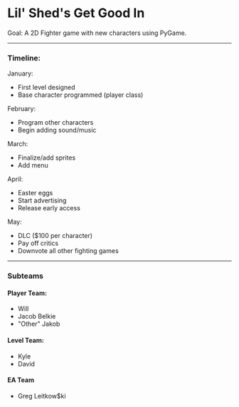 # Lil' Shed's Get Good In
Goal: A 2D Fighter game with new characters using PyGame.
<hr>
<h3>Timeline:</h3>
January:
<ul>
  <li>First level designed</li>
  <li>Base character programmed (player class)</li>
</ul>
February:
<ul>
  <li>Program other characters</li>
  <li>Begin adding sound/music</li>
</ul>
March:
<ul>
  <li>Finalize/add sprites</li>
  <li>Add menu</li>
</ul>
April:
<ul>
  <li>Easter eggs</li>
  <li>Start advertising</li>
  <li>Release early access</li>
</ul>
May:
<ul>
  <li>DLC ($100 per character)</li>
  <li>Pay off critics</li>
  <li>Downvote all other fighting games</li>
</ul>
<hr>
<h3>Subteams</h3>
<h4>Player Team:</h4>
<ul>
  <li>Will</li>
  <li>Jacob Belkie</li>
  <li>"Other" Jakob</li>
</ul>
<h4>Level Team:</h4>
<ul>
  <li>Kyle</li>
  <li>David</li>
</ul>
<h4>EA Team</h4>
<ul>
  <li>Greg Leitkow$ki</li>
</ul>
